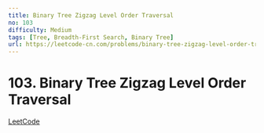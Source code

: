 ```yaml
---
title: Binary Tree Zigzag Level Order Traversal
no: 103
difficulty: Medium
tags: [Tree, Breadth-First Search, Binary Tree]
url: https://leetcode-cn.com/problems/binary-tree-zigzag-level-order-traversal/
---
```


# 103. Binary Tree Zigzag Level Order Traversal

[LeetCode](https://leetcode-cn.com/problems/binary-tree-zigzag-level-order-traversal/)

